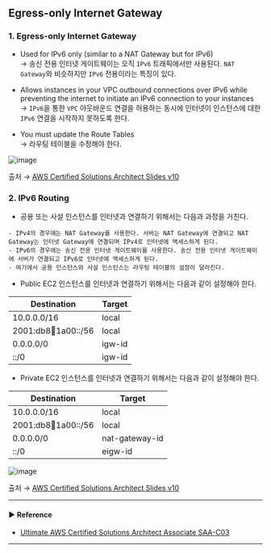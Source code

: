 ## Egress-only Internet Gateway
### 1. Egress-only Internet Gateway
- Used for IPv6 only (similar to a NAT Gateway but for IPv6)  
→ 송신 전용 인터넷 게이트웨이는 오직 `IPv6` 트래픽에서만 사용된다. `NAT Gateway`와 비슷하지만 `IPv6` 전용이라는 특징이 있다.

- Allows instances in your VPC outbound connections over IPv6 while preventing the internet to initiate an IPv6 connection to your instances  
→ `IPv6`을 통한 `VPC` 아웃바운드 연결을 허용하는 동시에 인터넷이 인스턴스에 대한 `IPv6` 연결을 시작하지 못하도록 한다.

- You must update the Route Tables  
→ 라우팅 테이블을 수정해야 한다.

![image](https://github.com/sanguk2794/AWS/assets/97398071/2a2d9390-c3e6-4b07-92be-8e7c8e31badd)

출처 → [AWS Certified Solutions Architect Slides v10](https://courses.datacumulus.com/downloads/certified-solutions-architect-pn9/)

### 2. IPv6 Routing
- 공용 또는 사설 인스턴스를 인터넷과 연결하기 위해서는 다음과 과정을 거친다.
~~~
- IPv4의 경우에는 NAT Gateway를 사용한다. 서버는 NAT Gateway에 연결되고 NAT Gateway는 인터넷 Gateway에 연결되며 IPv4로 인터넷에 액세스하게 된다.
- IPv6의 경우에는 송신 전용 인터넷 게이트웨이를 사용한다. 송신 전용 인터넷 게이트웨이에 서버가 연결되고 IPv6로 인터넷에 액세스하게 된다. 
- 여기에서 공용 인스턴스와 사설 인스턴스는 라우팅 테이블의 설정이 달라진다.
~~~

- Public EC2 인스턴스를 인터넷과 연결하기 위해서는 다음과 같이 설정해야 한다.

| Destination             | Target |
|-------------------------|--------|
| 10.0.0.0/16             | local  |
| 2001:db8:1234:1a00::/56 | local  |
| 0.0.0.0/0               | igw-id |
| ::/0                    | igw-id |

- Private EC2 인스턴스를 인터넷과 연결하기 위해서는 다음과 같이 설정해야 한다.

| Destination             | Target         |
|-------------------------|----------------|
| 10.0.0.0/16             | local          |
| 2001:db8:1234:1a00::/56 | local          |
| 0.0.0.0/0               | nat-gateway-id |
| ::/0                    | eigw-id        |

![image](https://github.com/sanguk2794/AWS/assets/97398071/22ae7713-f1ae-4282-8e29-1ebafc88cadb)

출처 → [AWS Certified Solutions Architect Slides v10](https://courses.datacumulus.com/downloads/certified-solutions-architect-pn9/)

---
#### ▶ Reference
- [Ultimate AWS Certified Solutions Architect Associate SAA-C03](https://www.udemy.com/course/aws-certified-solutions-architect-associate-saa-c03/)
---